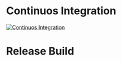 # Continuos Integration
[![Continuos Integration](https://github.com/SLearnTribe/learntribe-model/actions/workflows/maven.yml/badge.svg?branch=main)](https://github.com/SLearnTribe/learntribe-model/actions/workflows/maven.yml)


# Release Build
